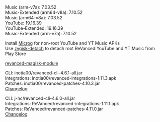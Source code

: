 Music (arm-v7a): 7.03.52  
Music-Extended (arm64-v8a): 7.10.52  
Music (arm64-v8a): 7.03.52  
YouTube: 19.16.39  
YouTube-Extended: 19.16.39  
Music-Extended (arm-v7a): 7.10.52  

Install [Microg](https://github.com/ReVanced/GmsCore/releases) for non-root YouTube and YT Music APKs  
Use [zygisk-detach](https://github.com/j-hc/zygisk-detach) to detach root ReVanced YouTube and YT Music from Play Store  

[revanced-magisk-module](https://github.com/j-hc/revanced-magisk-module)
  
CLI: inotia00/revanced-cli-4.6.1-all.jar  
Integrations: inotia00/revanced-integrations-1.11.3.apk  
Patches: inotia00/revanced-patches-4.10.3.jar  
[Changelog](https://github.com/inotia00/revanced-patches/releases/tag/v4.10.3)

CLI: j-hc/revanced-cli-4.6.0-all.jar  
Integrations: ReVanced/revanced-integrations-1.11.1.apk  
Patches: ReVanced/revanced-patches-4.11.0.jar  
[Changelog](https://github.com/ReVanced/revanced-patches/releases/tag/v4.11.0)  

